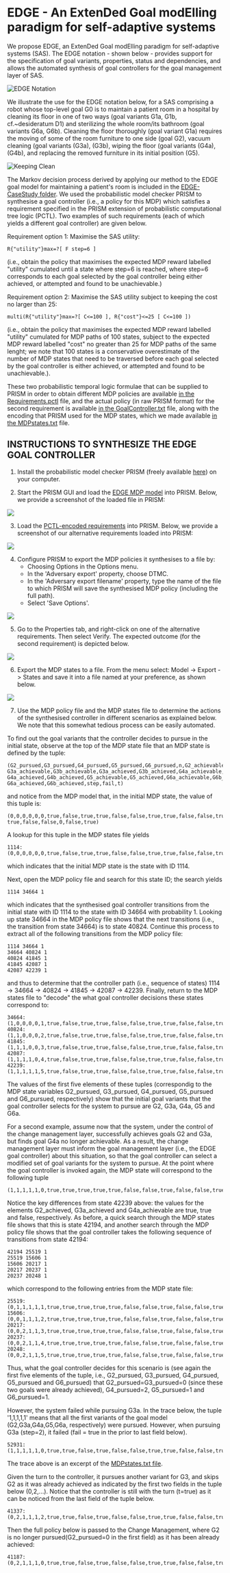 # EDGE - An ExtenDed Goal modElling paradigm for self-adaptive systems 

We propose EDGE, an ExtenDed Goal modElling paradigm for self-adaptive systems (SAS). The EDGE notation - shown below - provides support for the specification of goal variants, properties, status and dependencies, and allows the automated synthesis of goal controllers for the goal management layer of SAS.

![EDGE Notation](imgs/EDGENotation.svg)

We illustrate the use for the EDGE notation below, for a SAS comprising a robot whose top-level goal G0 is to maintain a patient room in a hospital by cleaning its floor in one of two ways (goal variants G1a, G1b, cf.~desideratum D1) and sterilizing the whole room/its bathroom (goal variants G6a, G6b). Cleaning the floor thoroughly (goal variant G1a) requires the moving of some of the room furniture to one side (goal G2), vacuum cleaning (goal variants (G3a), (G3b), wiping the floor (goal variants (G4a), (G4b), and replacing the removed furniture in its initial position (G5).

![Keeping Clean](imgs/KeepingClean.svg)

The Markov decision process derived by applying our method to the EDGE goal model for maintaining a patient's room is included in the [EDGE-CaseStudy folder](EDGE-CaseStudy). We used the probabilistic model checker PRISM to synthesise a goal controller (i.e., a policy for this MDP) which satisfies a requirement specified in the PRISM extension of probabilistic computational tree logic (PCTL). Two examples of such requirements (each of which yields a different goal controller) are given below.

Requirement option 1: Maximise the SAS utility:

    R{"utility"}max=?[ F step=6 ]
    
(i.e., obtain the policy that maximises the expected MDP reward labelled "utility" cumulated until a state where step=6 is reached, where step=6 corresponds to each goal selected by the goal controller being either achieved, or attempted and found to be unachievable.)
         
Requirement option 2: Maximise the SAS utility subject to keeping the cost no larger than 25:

    multi(R{"utility"}max=?[ C<=100 ], R{"cost"}<=25 [ C<=100 ])
    
(i.e., obtain the policy that maximises the expected MDP reward labelled "utility" cumulated for MDP paths of 100 states, subject to the expected MDP reward labelled "cost" no greater than 25 for MDP paths of the same lenght; we note that 100 states is a conservative overestimate of the number of MDP states that need to be traversed before each goal selected by the goal controller is either achieved, or attempted and found to be unachievable.).

These two probabilistic temporal logic formulae that can be supplied to PRISM in order to obtain different MDP policies are available [in the Requirements.pctl](EDGE-CaseStudy/Requirements.pctl) file, and the actual policy (in raw PRISM format) for the second requirement is available [in the GoalController.txt](EDGE-CaseStudy/GoalController.txt) file, along with the encoding that PRISM used for the MDP states, which we made available [in the MDPstates.txt](EDGE-CaseStudy/MDPstates.txt) file.


## INSTRUCTIONS TO SYNTHESIZE THE EDGE GOAL CONTROLLER
1. Install the probabilistic model checker PRISM (freely available [here](https://www.prismmodelchecker.org/download.php)) on your computer.

2. Start the PRISM GUI and load the [EDGE MDP model](EDGE-CaseStudy/EDGE_MDP.pm) into PRISM. Below, we provide a screenshot of the loaded file in PRISM:

![](imgs/PRISMScreenshot2.png)

3. Load the [PCTL-encoded requirements](EDGE-CaseStudy/Requirements.pctl) into PRISM.  Below, we provide a screenshot of our alternative requirements loaded into PRISM:

![](imgs/PRISMProperties2.png)

4. Configure PRISM to export the MDP policies it synthesises to a file by:    
    - Choosing Options in the Options menu.
    - In the 'Adversary export' property, choose DTMC.
    - In the 'Adversary export filename' property, type the name of the file to which PRISM will save the synthesised MDP policy (including the full path).
    - Select 'Save Options'.
    
![](imgs/PRISMPolicyScreen2.png)

5. Go to the Properties tab, and right-click on one of the alternative requirements. Then select Verify. The expected outcome (for the second requirement) is depicted below.

![](imgs/PRISMPropertyVerified2.png)

6. Export the MDP states to a file. From the menu select: Model -> Export -> States and save it into a file named at your preference, as shown below.

![](imgs/PRISMExportStates2.png)

7. Use the MDP policy file and the MDP states file to determine the actions of the synthesised controller in different scenarios as explained below. We note that this somewhat tedious process can be easily automated.

To find out the goal variants that the controller decides to pursue in the initial state, observe at the top of the MDP state file that an MDP state is defined by the tuple:

    (G2_pursued,G3_pursued,G4_pursued,G5_pursued,G6_pursued,n,G2_achievable,G2_achieved,
    G3a_achievable,G3b_achievable,G3a_achieved,G3b_achieved,G4a_achievable,G4b_achievable,
    G4a_achieved,G4b_achieved,G5_achievable,G5_achieved,G6a_achievable,G6b_achievable,
    G6a_achieved,G6b_achieved,step,fail,t)
    
and notice from the MDP model that, in the initial MDP state, the value of this tuple is:

    (0,0,0,0,0,0,true,false,true,true,false,false,true,true,false,false,true,false,true,
    true,false,false,0,false,true)

A lookup for this tuple in the MDP states file yields

    1114:(0,0,0,0,0,0,true,false,true,true,false,false,true,true,false,false,true,false,true,true,false,false,0,false,true)
    
which indicates that the initial MDP state is the state with ID 1114.

Next, open the MDP policy file and search for this state ID; the search yields

    1114 34664 1
    
which indicates that the synthesised goal controller transitions from the initial state with ID 1114 to the state with ID 34664 with probability 1. Looking up state 34664 in the MDP policy file shows that the next transitions (i.e., the transition from state 34664) is to state 40824. Continue this process to extract all of the following transitions from the MDP policy file:

    1114 34664 1
    34664 40824 1
    40824 41845 1
    41845 42087 1
    42087 42239 1

and thus to determine that the controller path (i.e., sequence of states) 1114 -> 34664 -> 40824 -> 41845 -> 42087 -> 42239. Finally, return to the MDP states file to "decode" the what goal controller decisions these states correspond to:

    34664:(1,0,0,0,0,1,true,false,true,true,false,false,true,true,false,false,true,false,true,true,false,false,0,false,true)
    40824:(1,1,0,0,0,2,true,false,true,true,false,false,true,true,false,false,true,false,true,true,false,false,0,false,true)
    41845:(1,1,1,0,0,3,true,false,true,true,false,false,true,true,false,false,true,false,true,true,false,false,0,false,true)
    42087:(1,1,1,1,0,4,true,false,true,true,false,false,true,true,false,false,true,false,true,true,false,false,0,false,true)
    42239:(1,1,1,1,1,5,true,false,true,true,false,false,true,true,false,false,true,false,true,true,false,false,0,false,true)

The values of the first five elements of these tuples (correspondig to the MDP state variables G2_pursued, G3_pursued, G4_pursued, G5_pursued and G6_pursued, respectively) show that the initial goal variants that the goal controller selects for the system to pursue are G2, G3a, G4a, G5 and G6a.

For a second example, assume now that the system, under the control of the change management layer, successfully achieves goals G2 and G3a, but finds goal G4a no longer achievable. As a result, the change management layer must inform the goal management layer (i.e., the EDGE goal controller) about this situation, so that the goal controller can select a modified set of goal variants for the system to pursue. At the point where the goal controller is invoked again, the MDP state will correspond to the following tuple

    (1,1,1,1,1,0,true,true,true,true,true,false,false,true,false,false,true,false,true,true,false,false,0,false,true)
    
Notice the key differences from state 42239 above: the values for the elements G2_achieved, G3a_achieved and G4a_achievable are true, true and false, respectively. As before, a quick search through the MDP states file shows that this is state 42194, and another search through the MDP policy file shows that the goal controller takes the following sequence of transitions from state 42194:

    42194 25519 1
    25519 15606 1
    15606 20217 1
    20217 20237 1
    20237 20248 1
    
which correspond to the following entries from the MDP state file:

    25519:(0,1,1,1,1,1,true,true,true,true,true,false,false,true,false,false,true,false,true,true,false,false,0,false,true)
    15606:(0,0,1,1,1,2,true,true,true,true,true,false,false,true,false,false,true,false,true,true,false,false,0,false,true)
    20217:(0,0,2,1,1,3,true,true,true,true,true,false,false,true,false,false,true,false,true,true,false,false,0,false,true)
    20237:(0,0,2,1,1,4,true,true,true,true,true,false,false,true,false,false,true,false,true,true,false,false,0,false,true)
    20248:(0,0,2,1,1,5,true,true,true,true,true,false,false,true,false,false,true,false,true,true,false,false,0,false,true)
    
Thus, what the goal controller decides for this scenario is (see again the first five elements of the tuple, i.e., G2_pursued, G3_pursued, G4_pursued, G5_pursued and G6_pursued) that G2_pursued=G3_pursued=0 (since these two goals were already achieved), G4_pursued=2, G5_pursued=1 and G6_pursued=1.




However, the system failed while pursuing G3a. In the trace below, the tuple '1,1,1,1,1' means that all the first variants of the goal model (G2,G3a,G4a,G5,G6a, respectively) were pursued. However, when pursuing G3a (step=2), it failed (fail = true in the prior to last field below). 

    52931:(1,1,1,1,1,0,true,true,false,true,false,false,true,true,false,false,true,false,true,true,false,false,2,true,false)

The trace above is an excerpt of the [MDPstates.txt file](EDGE-CaseStudy/MDPstates.txt). 

Given the turn to the controller, it pursues another variant for G3, and skips G2 as it was already achieved as indicated by the first two fields in the tuple below (0,2,...). Notice that the controller is still with the turn (t=true) as it can be noticed from the last field of the tuple below. 

    41337:(0,2,1,1,1,2,true,true,false,true,false,false,true,true,false,false,true,false,true,true,false,false,0,false,true)

Then the full policy below is passed to the Change Management, where G2 is no longer pursued(G2_pursued=0 in the first field) as it has been already achieved:

    41187:(0,2,1,1,1,0,true,true,false,true,false,false,true,true,false,false,true,false,true,true,false,false,0,false,false)

